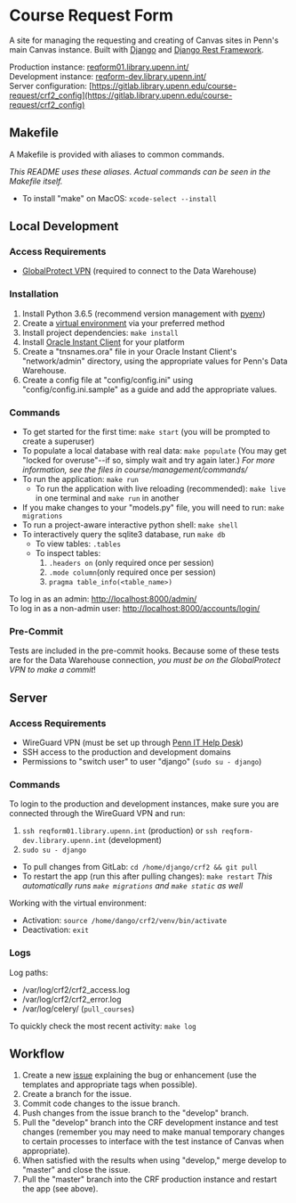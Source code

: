 # Course Request Form

A site for managing the requesting and creating of Canvas sites in Penn's main Canvas instance. Built with [Django](https://www.djangoproject.com/) and [Django Rest Framework](https://www.django-rest-framework.org/).

Production instance: [reqform01.library.upenn.int/](http://reqform01.library.upenn.int/)  
Development instance: [reqform-dev.library.upenn.int/](http://reqform-dev.library.upenn.int/)  
Server configuration: [https://gitlab.library.upenn.edu/course-request/crf2_config](https://gitlab.library.upenn.edu/course-request/crf2_config)

## Makefile

A Makefile is provided with aliases to common commands.

_This README uses these aliases. Actual commands can be seen in the Makefile itself._

- To install "make" on MacOS: `xcode-select --install`

## Local Development

### Access Requirements

- [GlobalProtect VPN](https://www.isc.upenn.edu/how-to/university-vpn-getting-started-guide) (required to connect to the Data Warehouse)

### Installation

1. Install Python 3.6.5 (recommend version management with [pyenv](https://github.com/pyenv/pyenv))
2. Create a [virtual environment](https://docs.python.org/3/tutorial/venv.html) via your preferred method
3. Install project dependencies: `make install`
4. Install [Oracle Instant Client](https://www.oracle.com/database/technologies/instant-client/downloads.html) for your platform
5. Create a "tnsnames.ora" file in your Oracle Instant Client's "network/admin" directory, using the appropriate values for Penn's Data Warehouse.
6. Create a config file at "config/config.ini" using "config/config.ini.sample" as a guide and add the appropriate values.

### Commands

- To get started for the first time: `make start` (you will be prompted to create a superuser)
- To populate a local database with real data: `make populate` (You may get "locked for overuse"--if so, simply wait and try again later.)
  _For more information, see the files in course/management/commands/_
- To run the application: `make run`
  - To run the application with live reloading (recommended): `make live` in one terminal and `make run` in another
- If you make changes to your "models.py" file, you will need to run: `make migrations`
- To run a project-aware interactive python shell: `make shell`
- To interactively query the sqlite3 database, run `make db`
  - To view tables: `.tables`
  - To inspect tables:
    1. `.headers on` (only required once per session)
    2. `.mode column`(only required once per session)
    3. `pragma table_info(<table_name>)`

To log in as an admin: [http://localhost:8000/admin/](http://localhost:8000/admin/)  
To log in as a non-admin user: [http://localhost:8000/accounts/login/](http://localhost:8000/accounts/login/)

### Pre-Commit

Tests are included in the pre-commit hooks. Because some of these tests are for the Data Warehouse connection, _you must be on the GlobalProtect VPN to make a commit_!

## Server

### Access Requirements

- WireGuard VPN (must be set up through [Penn IT Help Desk](https://ithelp.library.upenn.edu/support/home))
- SSH access to the production and development domains
- Permissions to "switch user" to user "django" (`sudo su - django`)

### Commands

To login to the production and development instances, make sure you are connected through the WireGuard VPN and run:

1. `ssh reqform01.library.upenn.int` (production) or `ssh reqform-dev.library.upenn.int` (development)
2. `sudo su - django`

- To pull changes from GitLab: `cd /home/django/crf2 && git pull`
- To restart the app (run this after pulling changes): `make restart`
  _This automatically runs `make migrations` and `make static` as well_

Working with the virtual environment:

- Activation: `source /home/dango/crf2/venv/bin/activate`
- Deactivation: `exit`

### Logs

Log paths:

- /var/log/crf2/crf2_access.log
- /var/log/crf2/crf2_error.log
- /var/log/celery/ (`pull_courses`)

To quickly check the most recent activity: `make log`

## Workflow

1. Create a new [issue](https://gitlab.library.upenn.edu/courseware/course-request/course-request-form-site/-/issues) explaining the bug or enhancement (use the templates and appropriate tags when possible).
2. Create a branch for the issue.
3. Commit code changes to the issue branch.
4. Push changes from the issue branch to the "develop" branch.
5. Pull the "develop" branch into the CRF development instance and test changes (remember you may need to make manual temporary changes to certain processes to interface with the test instance of Canvas when appropriate).
6. When satisfied with the results when using "develop," merge develop to "master" and close the issue.
7. Pull the "master" branch into the CRF production instance and restart the app (see above).

